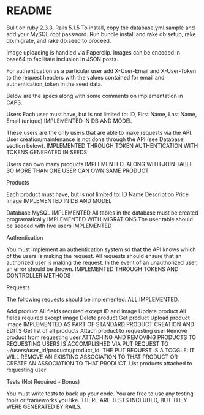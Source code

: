 # README

Built on ruby 2.3.3, Rails 5.1.5
To install, copy the database.yml.sample and add your MySQL root password. Run bundle install and rake db:setup, rake db:migrate, and rake db:seed to proceed.

Image uploading is handled via Paperclip. Images can be encoded in base64 to facilitate inclusion in JSON posts.

For authentication as a particular user add X-User-Email and X-User-Token to the request headers with the values contained for email and authentication_token in the seed data.

Below are the specs along with some comments on implementation in CAPS.

Users
Each user must have, but is not limited to: ID, First Name, Last Name, Email (unique) IMPLEMENTED IN DB AND MODEL

These users are the only users that are able to make requests via the API. User creation/maintenance is not done through the API (see Database section below). IMPLEMENTED THROUGH TOKEN AUTHENTICATION WITH TOKENS GENERATED IN SEEDS

Users can own many products IMPLEMENTED, ALONG WITH JOIN TABLE SO MORE THAN ONE USER CAN OWN SAME PRODUCT

Products

Each product must have, but is not limited to: ID Name Description Price Image IMPLEMENTED IN DB AND MODEL

Database
MySQL IMPLEMENTED
All tables in the database must be created programatically IMPLEMENTED WITH MIGRATIONS
The user table should be seeded with five users IMPLEMENTED

Authentication

You must implement an authentication system so that the API knows which of the users is making the request. All requests should ensure that an authorized user is making the request. In the event of an unauthorized user, an error should be thrown. IMPLEMENTED THROUGH TOKENS AND CONTROLLER METHODS

Requests

The following requests should be implemented: ALL IMPLEMENTED.

Add product
All fields required except ID and image
Update product
All fields required except image
Delete product
Get product
Upload product image IMPLEMENTED AS PART OF STANDARD PRODUCT CREATION AND EDITS
Get list of all products
Attach product to requesting user
Remove product from requesting user
ATTACHING AND REMOVING PRODUCTS TO REQUESTING USERS IS ACCOMPLISHED VIA PUT REQUEST TO ~/users/user_id/products/product_id. THE PUT REQUEST IS A TOGGLE: IT WILL REMOVE AN EXISTING ASSOCIATION TO THAT PRODUCT OR CREATE AN ASSOCIATION TO THAT PRODUCT.
List products attached to requesting user

Tests (Not Required - Bonus)

You must write tests to back up your code. You are free to use any testing tools or frameworks you like. THERE ARE TESTS INCLUDED, BUT THEY WERE GENERATED BY RAILS.
